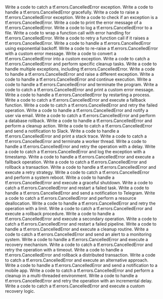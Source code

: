 Write a code to catch a tf.errors.CancelledError exception.
Write a code to handle a tf.errors.CancelledError gracefully.
Write a code to raise a tf.errors.CancelledError exception.
Write a code to check if an exception is a tf.errors.CancelledError.
Write a code to print the error message of a tf.errors.CancelledError.
Write a code to log a tf.errors.CancelledError to a file.
Write a code to wrap a function call with error handling for tf.errors.CancelledError.
Write a code to retry a function call if it raises a tf.errors.CancelledError.
Write a code to handle a tf.errors.CancelledError using exponential backoff.
Write a code to re-raise a tf.errors.CancelledError with a custom error message.
Write a code to convert a tf.errors.CancelledError into a custom exception.
Write a code to catch a tf.errors.CancelledError and perform specific cleanup tasks.
Write a code to handle multiple exceptions, including tf.errors.CancelledError.
Write a code to handle a tf.errors.CancelledError and raise a different exception.
Write a code to handle a tf.errors.CancelledError and continue execution.
Write a code to handle a tf.errors.CancelledError and terminate the program.
Write a code to catch a tf.errors.CancelledError and print a custom error message.
Write a code to handle a tf.errors.CancelledError by restarting a process.
Write a code to catch a tf.errors.CancelledError and execute a fallback function.
Write a code to catch a tf.errors.CancelledError and retry the failed operation.
Write a code to handle a tf.errors.CancelledError and notify a user via email.
Write a code to catch a tf.errors.CancelledError and perform a database rollback.
Write a code to handle a tf.errors.CancelledError and perform a cleanup action.
Write a code to catch a tf.errors.CancelledError and send a notification to Slack.
Write a code to handle a tf.errors.CancelledError and print a stack trace.
Write a code to catch a tf.errors.CancelledError and terminate a worker thread.
Write a code to handle a tf.errors.CancelledError and retry the operation with a delay.
Write a code to catch a tf.errors.CancelledError and log the exception with a timestamp.
Write a code to handle a tf.errors.CancelledError and execute a fallback operation.
Write a code to catch a tf.errors.CancelledError and rollback a transaction.
Write a code to handle a tf.errors.CancelledError and execute a retry strategy.
Write a code to catch a tf.errors.CancelledError and perform a system reboot.
Write a code to handle a tf.errors.CancelledError and execute a graceful shutdown.
Write a code to catch a tf.errors.CancelledError and restart a failed task.
Write a code to handle a tf.errors.CancelledError and send a notification to Telegram.
Write a code to catch a tf.errors.CancelledError and perform a resource deallocation.
Write a code to handle a tf.errors.CancelledError and retry the operation with a limit.
Write a code to catch a tf.errors.CancelledError and execute a rollback procedure.
Write a code to handle a tf.errors.CancelledError and execute a secondary operation.
Write a code to catch a tf.errors.CancelledError and restart a failed pipeline.
Write a code to handle a tf.errors.CancelledError and execute a cleanup routine.
Write a code to catch a tf.errors.CancelledError and send an alert to a monitoring system.
Write a code to handle a tf.errors.CancelledError and execute a recovery mechanism.
Write a code to catch a tf.errors.CancelledError and retry the operation with a timeout.
Write a code to handle a tf.errors.CancelledError and rollback a distributed transaction.
Write a code to catch a tf.errors.CancelledError and execute an alternative approach.
Write a code to handle a tf.errors.CancelledError and send a notification to a mobile app.
Write a code to catch a tf.errors.CancelledError and perform a cleanup in a multi-threaded environment.
Write a code to handle a tf.errors.CancelledError and retry the operation with an incremental delay.
Write a code to catch a tf.errors.CancelledError and execute a custom recovery logic.